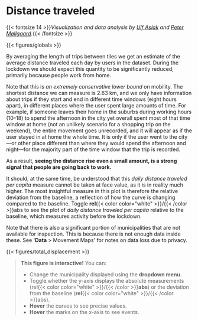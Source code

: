 # **Distance traveled**
{{< fontsize 14 >}}*Visualization and data analysis by [Ulf Aslak](mailto:ulfaslak@gmail.com) and [Peter Møllgaard](mailto:peter-em@hotmail.com).*{{< /fontsize >}}

{{< figures/globals >}}

By averaging the length of trips between tiles we get an estimate of the average distance traveled each day by users in the dataset. During the lockdown we should expect this quantity to be significantly reduced, primarily because people work from home.

Note that this is *an extremely conservative lower bound* on mobility. The shortest distance we can measure is 2.63 km, and we only have information about trips if they start and end in different time windows (eight hours apart), in different places where the user spent large amounts of time. For example, if someone leaves their home in the suburbs during working hours (10–18) to spend the afternoon in the city yet overall spent most of that time window at home (not an unlikely scenario for a shopping trip on the weekend), the entire movement goes unrecorded, and it will appear as if the user stayed in at home the whole time. It is only if the user went to the city—or other place different than where they would spend the afternoon and night—for the majority part of the time window that the trip is recorded.

As a result, **seeing the distance rise even a small amount, is a strong signal that people are going back to work.**

It should, at the same time, be understood that this *daily distance traveled per capita* measure cannot be taken at face value, as it is in reality much higher. The most insightful measure in this plot is therefore the relative deviation from the baseline, a reflection of how the curve is changing compared to the baseline. Toggle **rel**{{< color color="white" >}}/{{< /color >}}abs to see the plot of *daily distance traveled per capita* relative to the baseline, which measures activity before the lockdown.

Note that there is also a significant portion of municipalities that are not available for inspection. This is because there is not enough data inside these. See '**Data** > Movement Maps' for notes on data loss due to privacy.

{{< figures/total_displacement >}}

> **This figure is interactive!** You can:
> * Change the municipality displayed using the **dropdown menu**.
> * Toggle whether the y-axis displays the absolute measurements (rel{{< color color="white" >}}/{{< /color >}}**abs**) or the deviation from the baseline (**rel**{{< color color="white" >}}/{{< /color >}}abs).
> * **Hover** the curves to see precise values.
> * **Hover** the marks on the x-axis to see events.